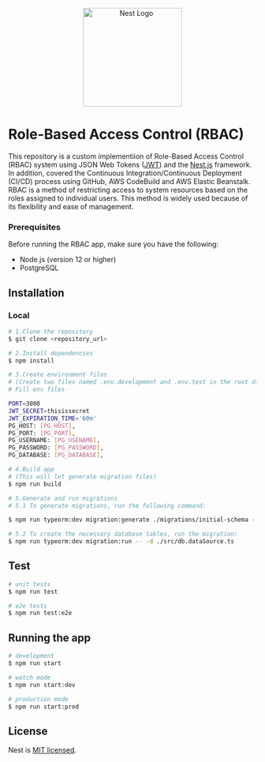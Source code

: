 <p align="center">
  <a href="http://nestjs.com/" target="blank"><img src="https://nestjs.com/img/logo-small.svg" width="200" alt="Nest Logo" /></a>
</p>

# Role-Based Access Control (RBAC)

This repository is a custom implementiion of Role-Based Access Control (RBAC) system using JSON Web Tokens ([JWT](https://jwt.io/)) and the [Nest.js](https://github.com/nestjs/nest) framework. In addition, covered the Continuous Integration/Continuous Deployment (CI/CD) process using GitHub, AWS CodeBuild and AWS Elastic Beanstalk. RBAC is a method of restricting access to system resources based on the roles assigned to individual users. This method is widely used because of its flexibility and ease of management.


### Prerequisites
Before running the RBAC app, make sure you have the following:
<ul>
    <li>Node.js (version 12 or higher)</li>
    <li>PostgreSQL</li>
</ul>

## Installation

### Local

```bash
# 1.Clone the repository
$ git clone <repository_url>

# 2.Install dependencies
$ npm install

# 3.Create environment files 
# (Create two files named .env.development and .env.test in the root directory of the project.)
# Fill env files

PORT=3000
JWT_SECRET=thisissecret
JWT_EXPIRATION_TIME='60m'
PG_HOST: [PG_HOST],
PG_PORT: [PG_PORT],
PG_USERNAME: [PG_USENAME],
PG_PASSWORD: [PG_PASSWORD],
PG_DATABASE: [PG_DATABASE],

# 4.Build app 
# (This will let generate migration files)
$ npm run build 

# 5.Generate and run migrations
# 5.1 To generate migrations, run the following command:

$ npm run typeorm:dev migration:generate ./migrations/initial-schema -- -o -d ./src/db.dataSource.ts

# 5.2 To create the necessary database tables, run the migration:
$ npm run typeorm:dev migration:run -- -d ./src/db.dataSource.ts
```
## Test

```bash
# unit tests
$ npm run test

# e2e tests
$ npm run test:e2e
```

## Running the app

```bash
# development
$ npm run start

# watch mode
$ npm run start:dev

# production mode
$ npm run start:prod
```

## License

Nest is [MIT licensed](LICENSE).